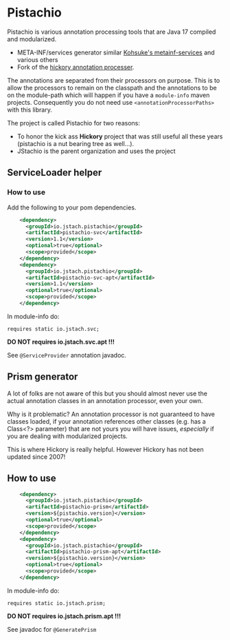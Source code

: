 # Pistachio 

Pistachio is various annotation processing tools that are Java 17 compiled and modularized.



* META-INF/services generator similar [Kohsuke's metainf-services](https://github.com/kohsuke/metainf-services) and various others
* Fork of the [hickory annotation processer](https://javadoc.io/static/com.jolira/hickory/1.0.0/net/java/dev/hickory/prism/package-summary.html). 


The annotations are separated from their processors on purpose. This is to allow the processors to remain on the classpath 
and the annotations to be on the module-path which will happen if you have a `module-info` maven projects. 
Consequently you do not need use `<annotationProcessorPaths>` with this library.


The project is called Pistachio for two reasons:

* To honor the kick ass **Hickory** project that was still useful all these years (pistachio is a nut bearing tree as well...).
* JStachio is the parent organization and uses the project

## ServiceLoader helper

### How to use

Add the following to your pom dependencies.


```xml
    <dependency>
      <groupId>io.jstach.pistachio</groupId>
      <artifactId>pistachio-svc</artifactId>
      <version>1.1</version>
      <optional>true</optional>
      <scope>provided</scope>
    </dependency>
    <dependency>
      <groupId>io.jstach.pistachio</groupId>
      <artifactId>pistachio-svc-apt</artifactId>
      <version>1.1</version>
      <optional>true</optional>
      <scope>provided</scope>
    </dependency>
```

In module-info do:

```
requires static io.jstach.svc;
```

**DO NOT requires io.jstach.svc.apt   !!!**

See `@ServiceProvider` annotation javadoc.

## Prism generator 

A lot of folks are not aware of this but you should almost never use the actual annotation classes in an annotation processor, even your own.

Why is it problematic? An annotation processor is not guaranteed to have classes loaded, 
if your annotation references other classes (e.g. has a Class<?> parameter) that are not yours you will have issues, 
*especially* if you are dealing with modularized projects.

This is where Hickory is really helpful. However Hickory has not been updated since 2007!

## How to use

```xml
    <dependency>
      <groupId>io.jstach.pistachio</groupId>
      <artifactId>pistachio-prism</artifactId>
      <version>${pistachio.version}</version>
      <optional>true</optional>
      <scope>provided</scope>
    </dependency>
    <dependency>
      <groupId>io.jstach.pistachio</groupId>
      <artifactId>pistachio-prism-apt</artifactId>
      <version>${pistachio.version}</version>
      <optional>true</optional>
      <scope>provided</scope>
    </dependency>
```

In module-info do:

```
requires static io.jstach.prism;
```

**DO NOT requires io.jstach.prism.apt   !!!**

See javadoc for `@GeneratePrism`
